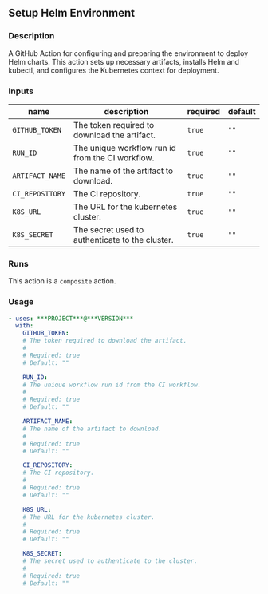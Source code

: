 ## Setup Helm Environment

### Description

A GitHub Action for configuring and preparing the environment to deploy Helm charts. This action sets up necessary artifacts, installs Helm and kubectl, and configures the Kubernetes context for deployment.

### Inputs

| name | description | required | default |
| --- | --- | --- | --- |
| `GITHUB_TOKEN` | The token required to download the artifact. | `true` | `""` |
| `RUN_ID` | The unique workflow run id from the CI workflow. | `true` | `""` |
| `ARTIFACT_NAME` | The name of the artifact to download. | `true` | `""` |
| `CI_REPOSITORY` | The CI repository. | `true` | `""` |
| `K8S_URL` | The URL for the kubernetes cluster. | `true` | `""` |
| `K8S_SECRET` | The secret used to authenticate to the cluster. | `true` | `""` |

### Runs

This action is a `composite` action.

### Usage

```yaml
- uses: ***PROJECT***@***VERSION***
  with:
    GITHUB_TOKEN:
    # The token required to download the artifact.
    #
    # Required: true
    # Default: ""

    RUN_ID:
    # The unique workflow run id from the CI workflow.
    #
    # Required: true
    # Default: ""

    ARTIFACT_NAME:
    # The name of the artifact to download.
    #
    # Required: true
    # Default: ""

    CI_REPOSITORY:
    # The CI repository.
    #
    # Required: true
    # Default: ""

    K8S_URL:
    # The URL for the kubernetes cluster.
    #
    # Required: true
    # Default: ""

    K8S_SECRET:
    # The secret used to authenticate to the cluster.
    #
    # Required: true
    # Default: ""
```
